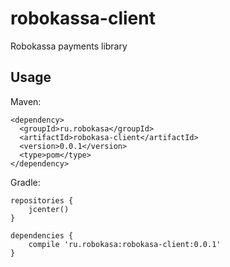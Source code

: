 # robokassa-client

Robokassa payments library

## Usage

Maven:

```
<dependency>
  <groupId>ru.robokasa</groupId>
  <artifactId>robokasa-client</artifactId>
  <version>0.0.1</version>
  <type>pom</type>
</dependency>
```

Gradle:

```
repositories {
    jcenter()
}

dependencies {
    compile 'ru.robokasa:robokasa-client:0.0.1'
}
```


